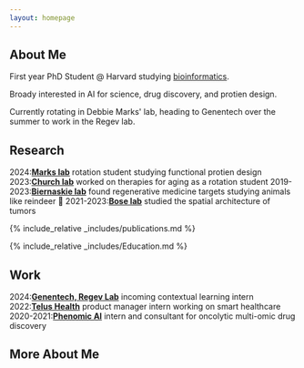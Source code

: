 ```yaml
---
layout: homepage
---
```


## About Me

First year PhD Student @ Harvard studying [bioinformatics](https://dbmi.hms.harvard.edu/education/phd-program/big-phd-track). 

Broady interested in AI for science, drug discovery, and protien design. 

Currently rotating in Debbie Marks' lab, heading to Genentech over the summer to work in the Regev lab.

## Research

2024:[**Marks lab**](https://www.deboramarkslab.com) rotation student studying functional protien design
2023:[**Church lab**](https://churchlab.hms.harvard.edu) worked on therapies for aging as a rotation student
2019-2023:[**Biernaskie lab**](https://vet.ucalgary.ca/labs/biernaskie/home?utm_source=biernaskie&utm_medium=redirect&utm_campaign=redirect) found regenerative medicine targets studying animals like reindeer 🦌
2021-2023:[**Bose lab**](https://cumming.ucalgary.ca/departments/bmb/profiles/dr-pinaki-bose) studied the spatial architecture of tumors

{% include_relative _includes/publications.md %}

{% include_relative _includes/Education.md %}

## Work

2024:[**Genentech, Regev Lab**](https://www.deboramarkslab.com) incoming contextual learning intern
2022:[**Telus Health**](https://churchlab.hms.harvard.edu) product manager intern working on smart healthcare
2020-2021:[**Phenomic AI**](https://vet.ucalgary.ca/labs/biernaskie/home?utm_source=biernaskie&utm_medium=redirect&utm_campaign=redirect) intern and consultant for oncolytic multi-omic drug discovery

## More About Me

